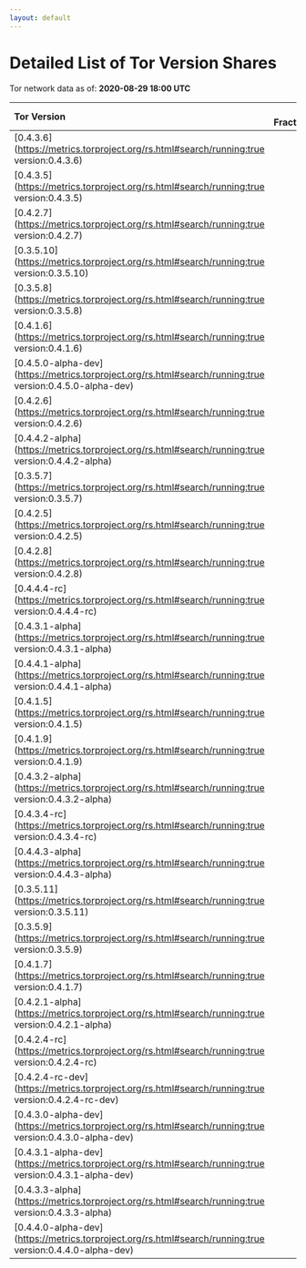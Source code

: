 ```yaml
---
layout: default
---
```



# Detailed List of Tor Version Shares

Tor network data as of: **2020-08-29 18:00 UTC**

| Tor Version                                                                                               |   CW Fraction(%) |   Exit(%) |   Guard(%) |   #Relays |
|:----------------------------------------------------------------------------------------------------------|-----------------:|----------:|-----------:|----------:|
| [0.4.3.6](https://metrics.torproject.org/rs.html#search/running:true version:0.4.3.6)                     |             49.5 |     80.21 |      37.5  |      2610 |
| [0.4.3.5](https://metrics.torproject.org/rs.html#search/running:true version:0.4.3.5)                     |             17.3 |      5.4  |      20.31 |      1327 |
| [0.4.2.7](https://metrics.torproject.org/rs.html#search/running:true version:0.4.2.7)                     |             11.8 |      9.16 |      13.13 |       898 |
| [0.3.5.10](https://metrics.torproject.org/rs.html#search/running:true version:0.3.5.10)                   |              7.4 |      1.79 |       9.5  |       743 |
| [0.3.5.8](https://metrics.torproject.org/rs.html#search/running:true version:0.3.5.8)                     |              3.6 |      0.47 |       5.48 |       248 |
| [0.4.1.6](https://metrics.torproject.org/rs.html#search/running:true version:0.4.1.6)                     |              2.3 |      0.22 |       3.38 |       156 |
| [0.4.5.0-alpha-dev](https://metrics.torproject.org/rs.html#search/running:true version:0.4.5.0-alpha-dev) |              1.4 |      0.84 |       1.87 |        37 |
| [0.4.2.6](https://metrics.torproject.org/rs.html#search/running:true version:0.4.2.6)                     |              1.2 |      0.6  |       1.66 |       123 |
| [0.4.4.2-alpha](https://metrics.torproject.org/rs.html#search/running:true version:0.4.4.2-alpha)         |              0.8 |      0.21 |       1.31 |        37 |
| [0.3.5.7](https://metrics.torproject.org/rs.html#search/running:true version:0.3.5.7)                     |              0.7 |      0    |       1.1  |        26 |
| [0.4.2.5](https://metrics.torproject.org/rs.html#search/running:true version:0.4.2.5)                     |              0.7 |      0.21 |       0.98 |        83 |
| [0.4.2.8](https://metrics.torproject.org/rs.html#search/running:true version:0.4.2.8)                     |              0.6 |      0.02 |       1    |        18 |
| [0.4.4.4-rc](https://metrics.torproject.org/rs.html#search/running:true version:0.4.4.4-rc)               |              0.5 |      0.62 |       0.4  |        39 |
| [0.4.3.1-alpha](https://metrics.torproject.org/rs.html#search/running:true version:0.4.3.1-alpha)         |              0.3 |      0    |       0.63 |         5 |
| [0.4.4.1-alpha](https://metrics.torproject.org/rs.html#search/running:true version:0.4.4.1-alpha)         |              0.2 |      0    |       0.48 |         7 |
| [0.4.1.5](https://metrics.torproject.org/rs.html#search/running:true version:0.4.1.5)                     |              0.1 |      0    |       0.14 |        22 |
| [0.4.1.9](https://metrics.torproject.org/rs.html#search/running:true version:0.4.1.9)                     |              0.1 |      0.04 |       0.15 |        17 |
| [0.4.3.2-alpha](https://metrics.torproject.org/rs.html#search/running:true version:0.4.3.2-alpha)         |              0.1 |      0    |       0.23 |         6 |
| [0.4.3.4-rc](https://metrics.torproject.org/rs.html#search/running:true version:0.4.3.4-rc)               |              0.1 |      0    |       0.23 |         5 |
| [0.4.4.3-alpha](https://metrics.torproject.org/rs.html#search/running:true version:0.4.4.3-alpha)         |              0.1 |      0    |       0.22 |        15 |
| [0.3.5.11](https://metrics.torproject.org/rs.html#search/running:true version:0.3.5.11)                   |              0   |      0    |       0    |         2 |
| [0.3.5.9](https://metrics.torproject.org/rs.html#search/running:true version:0.3.5.9)                     |              0   |      0    |       0.12 |         1 |
| [0.4.1.7](https://metrics.torproject.org/rs.html#search/running:true version:0.4.1.7)                     |              0   |      0.06 |       0.02 |         7 |
| [0.4.2.1-alpha](https://metrics.torproject.org/rs.html#search/running:true version:0.4.2.1-alpha)         |              0   |      0    |       0.02 |         1 |
| [0.4.2.4-rc](https://metrics.torproject.org/rs.html#search/running:true version:0.4.2.4-rc)               |              0   |      0.07 |       0.01 |         2 |
| [0.4.2.4-rc-dev](https://metrics.torproject.org/rs.html#search/running:true version:0.4.2.4-rc-dev)       |              0   |      0    |       0    |         1 |
| [0.4.3.0-alpha-dev](https://metrics.torproject.org/rs.html#search/running:true version:0.4.3.0-alpha-dev) |              0   |      0    |       0    |         2 |
| [0.4.3.1-alpha-dev](https://metrics.torproject.org/rs.html#search/running:true version:0.4.3.1-alpha-dev) |              0   |      0    |       0    |         1 |
| [0.4.3.3-alpha](https://metrics.torproject.org/rs.html#search/running:true version:0.4.3.3-alpha)         |              0   |      0    |       0    |         3 |
| [0.4.4.0-alpha-dev](https://metrics.torproject.org/rs.html#search/running:true version:0.4.4.0-alpha-dev) |              0   |      0    |       0.01 |         5 |
